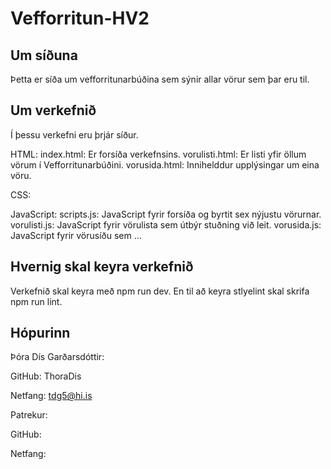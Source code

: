 # Vefforritun-HV2

## Um síðuna
Þetta er síða um vefforritunarbúðina sem sýnir allar vörur sem þar eru til.

## Um verkefnið
Í þessu verkefni eru þrjár síður.

HTML:
index.html: Er forsíða verkefnsins.
vorulisti.html: Er listi yfir öllum vörum í Vefforritunarbúðini.
vorusida.html: Innihelddur upplýsingar um eina vöru.

CSS:


JavaScript:
scripts.js: JavaScript fyrir forsíða og byrtit sex nýjustu vörurnar.
vorulisti.js: JavaScript fyrir vörulista sem útbýr stuðning við leit.
vorusida.js: JavaScript fyrir vörusíðu sem ...

## Hvernig skal keyra verkefnið
Verkefnið skal keyra með npm run dev.
En til að keyra stlyelint skal skrifa npm run lint.


## Hópurinn
Þóra Dís Garðarsdóttir:

GitHub: ThoraDis

Netfang: tdg5@hi.is

Patrekur:

GitHub:

Netfang: 
